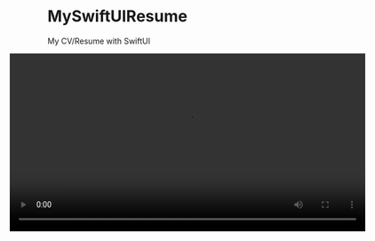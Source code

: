 # MySwiftUIResume
My CV/Resume with SwiftUI


<div style="display: flex; flex-direction: column; align-items: center; gap: 5px;">  
  <video controls width="640">
    <source src="https://github.com/user-attachments/assets/07c08bfe-9add-4bcb-a71b-2a0b7fb7a66a" type="video/mp4">
    Your browser does not support the video tag.
</video>
</div>
